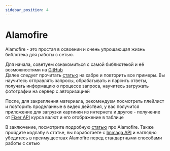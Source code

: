 ```yaml
---
sidebar_position: 4
---
```


# Alamofire

Alamofire - это простая в освоении и очень упрощающая жизнь библотека для работы с сетью.

Для начала, советуем ознакомиться с самой библиотекой и её возможностями
на [GitHub](https://github.com/Alamofire/Alamofire)  
Далее следует прочитать [статью](https://habr.com/ru/post/330760/) на хабре и повторить все примеры. Вы научитесь
отправлять запросы, обрабатывать и парсить ответы, получать информацию о процессе запроса, научитесь загружать
фотографии на сервер с авторизацией

После, для закрепления материала, рекомендуем посмотреть плейлист и повторить проделанные в видео действия, у вас
получится приложение для загрузки картинки из интернета и другое - получение от [Fixer API](https://fixer.io/) курса
валют и его отображение в таблице

В заключение, посмотрите подробную [статью](https://swiftbook.ru/post/tutorials/tutorial-po-alamofire/) про Alamofire.
Также пройдите кодлабу в статье, вы поработаете с [Immaga API](https://imagga.com/#APIs) и наглядно убедитесь в
преимуществах Alamofire перед стандартными способами работы с сетью
